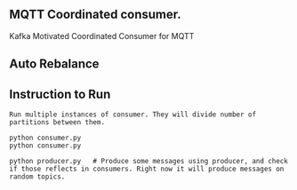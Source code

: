 ## MQTT Coordinated consumer.

Kafka Motivated Coordinated Consumer for MQTT

## Auto Rebalance 


## Instruction to Run

```
Run multiple instances of consumer. They will divide number of partitions between them.

python consumer.py
python consumer.py

python producer.py   # Produce some messages using producer, and check if those reflects in consumers. Right now it will produce messages on random topics.

```
